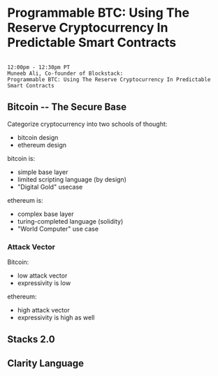 # Programmable BTC: Using The Reserve Cryptocurrency In Predictable Smart Contracts

```

12:00pm - 12:30pm PT
Muneeb Ali, Co-founder of Blockstack:
Programmable BTC: Using The Reserve Cryptocurrency In Predictable Smart Contracts

```


## Bitcoin -- The Secure Base

Categorize cryptocurrency into two schools of thought:
- bitcoin design
- ethereum design

bitcoin is:
- simple base layer
- limited scripting language (by design)
- "Digital Gold" usecase

ethereum is:
- complex base layer
- turing-completed language (solidity)
- "World Computer" use case

### Attack Vector

Bitcoin:
- low attack vector
- expressivity is low

ethereum:
- high attack vector
- expressivity is high as well

## Stacks 2.0

## Clarity Language

